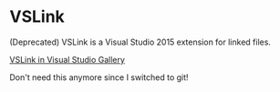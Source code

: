 # VSLink
(Deprecated) VSLink is a Visual Studio 2015 extension for linked files.

<a href="https://marketplace.visualstudio.com/items?itemName=christhompsongo.VSLink">VSLink in Visual Studio Gallery</a>

Don't need this anymore since I switched to git!



